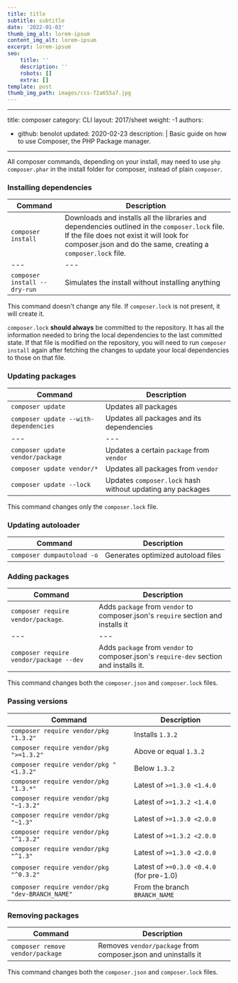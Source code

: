 ```yaml
---
title: title
subtitle: subtitle
date: '2022-01-03'
thumb_img_alt: lorem-ipsum
content_img_alt: lorem-ipsum
excerpt: lorem-ipsum
seo:
    title: ''
    description: ''
    robots: []
    extra: []
template: post
thumb_img_path: images/css-72a655a7.jpg
---
```


---

title: composer
category: CLI
layout: 2017/sheet
weight: -1
authors:

-   github: benolot
    updated: 2020-02-23
    description: |
    Basic guide on how to use Composer, the PHP Package manager.

---

All composer commands, depending on your install, may need to use `php composer.phar` in the install folder for composer, instead of plain `composer`.

### Installing dependencies

| Command                      | Description                                                                                                                                                                                                 |
| ---------------------------- | ----------------------------------------------------------------------------------------------------------------------------------------------------------------------------------------------------------- |
| `composer install`           | Downloads and installs all the libraries and dependencies outlined in the `composer.lock` file. If the file does not exist it will look for composer.json and do the same, creating a `composer.lock` file. |
| ---                          | ---                                                                                                                                                                                                         |
| `composer install --dry-run` | Simulates the install without installing anything                                                                                                                                                           |

This command doesn't change any file. If `composer.lock` is not present, it will create it.

`composer.lock` **should always** be committed to the repository. It has all the information needed to bring the
local dependencies to the last committed state. If that file is modified on the repository, you will need to run
`composer install` again after fetching the changes to update your local dependencies to those on that file.

### Updating packages

| Command                               | Description                                                |
| ------------------------------------- | ---------------------------------------------------------- |
| `composer update`                     | Updates all packages                                       |
| `composer update --with-dependencies` | Updates all packages and its dependencies                  |
| ---                                   | ---                                                        |
| `composer update vendor/package`      | Updates a certain `package` from `vendor`                  |
| `composer update vendor/*`            | Updates all packages from `vendor`                         |
| `composer update --lock`              | Updates `composer.lock` hash without updating any packages |

This command changes only the `composer.lock` file.

### Updating autoloader

| Command                    | Description                        |
| -------------------------- | ---------------------------------- |
| `composer dumpautoload -o` | Generates optimized autoload files |

### Adding packages

| Command                                 | Description                                                                            |
| --------------------------------------- | -------------------------------------------------------------------------------------- |
| `composer require vendor/package`.      | Adds `package` from `vendor` to composer.json's `require` section and installs it      |
| ---                                     | ---                                                                                    |
| `composer require vendor/package --dev` | Adds `package` from `vendor` to composer.json's `require-dev` section and installs it. |

This command changes both the `composer.json` and `composer.lock` files.

### Passing versions

| Command                                         | Description                              |
| ----------------------------------------------- | ---------------------------------------- |
| `composer require vendor/pkg "1.3.2"`           | Installs `1.3.2`                         |
| `composer require vendor/pkg ">=1.3.2"`         | Above or equal `1.3.2`                   |
| `composer require vendor/pkg "<1.3.2"`          | Below `1.3.2`                            |
| `composer require vendor/pkg "1.3.*"`           | Latest of `>=1.3.0 <1.4.0`               |
| `composer require vendor/pkg "~1.3.2"`          | Latest of `>=1.3.2 <1.4.0`               |
| `composer require vendor/pkg "~1.3"`            | Latest of `>=1.3.0 <2.0.0`               |
| `composer require vendor/pkg "^1.3.2"`          | Latest of `>=1.3.2 <2.0.0`               |
| `composer require vendor/pkg "^1.3"`            | Latest of `>=1.3.0 <2.0.0`               |
| `composer require vendor/pkg "^0.3.2"`          | Latest of `>=0.3.0 <0.4.0` (for pre-1.0) |
| `composer require vendor/pkg "dev-BRANCH_NAME"` | From the branch `BRANCH_NAME`            |

### Removing packages

| Command                          | Description                                                   |
| -------------------------------- | ------------------------------------------------------------- |
| `composer remove vendor/package` | Removes `vendor/package` from composer.json and uninstalls it |

This command changes both the `composer.json` and `composer.lock` files.
